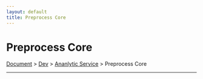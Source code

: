 ```yaml
---
layout: default
title: Preprocess Core
---
```


# Preprocess Core
<div class="alert alert-dark" role="alert">
    <a href="../../index.md">Document</a>
     > 
    <a href="../index.md">Dev</a>
     > 
    <a href="./index.md">Ananlytic Service</a>
     > 
    Preprocess Core
</div>

---